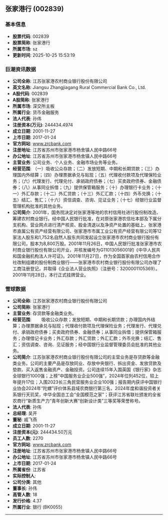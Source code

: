 ## 张家港行 (002839)

### 基本信息

- **股票代码**: 002839
- **股票简称**: 张家港行
- **所属市场**: sz
- **更新时间**: 2025-10-25 15:53:19

### 巨潮资讯数据

- **公司全称**: 江苏张家港农村商业银行股份有限公司
- **英文名称**: Jiangsu Zhangjiagang Rural Commercial Bank Co., Ltd.
- **A股代码**: 002839
- **A股简称**: 张家港行
- **所属市场**: 深交所主板
- **所属行业**: 货币金融服务
- **法人代表**: 孙伟
- **注册资本(万元)**: 244434.4974
- **成立日期**: 2001-11-27
- **上市日期**: 2017-01-24
- **官方网站**: www.zrcbank.com
- **注册地址**: 江苏省苏州市张家港市杨舍镇人民中路66号
- **办公地址**: 江苏省苏州市张家港市杨舍镇人民中路66号
- **主营业务**: 公司业务、个人业务、金融市场业务等业务。
- **经营范围**: （一）吸收公众存款；（二）发放短期、中期和长期贷款；（三）办理国内外结算；（四）办理票据承兑与贴现；（五）代理收付款项及代理保险业务；（六）代理发行、代理兑付、承销政府债券；（七）买卖政府债券、金融债券；（八）从事同业拆借；（九）提供保管箱服务；（十）办理银行卡业务；（十一）外汇存款；（十二）外汇贷款；（十三）外汇汇款；（十四）外币兑换；（十五）结汇、售汇；（十六）资信调查、咨询、见证业务；（十七）经银行业监督管理机构批准的其他业务。
- **公司简介**: 2001年，国务院决定对张家港等地的农村信用社进行股份制改造、筹建农村商业银行。经中国人民银行批准，在对原张家港农信社本部及下属分支机构、营业网点进行清产核资、股金清退以及净资产处置的基础上，张家港市直属公有资产经营有限公司、张家港市市属工业公有资产经营有限公司等12家法人股东和1,752名自然人股东共同发起设立张家港市农村商业银行股份有限公司，股本为8,800万股。2001年11月26日，中国人民银行批准张家港市农村商业银行股份有限公司开业，并核发编号为G11013056001的《中华人民共和国金融机构法人许可证》。2001年11月27日，作为全国首家由农村信用合作社改制组建的股份制商业银行——张家港市农村商业银行股份有限公司办理了工商注册登记，并取得《企业法人营业执照》（注册号：3200001105369）。2001年11月28日，本行正式挂牌营业。

### 雪球数据

- **公司全称**: 江苏张家港农村商业银行股份有限公司
- **公司简称**: 张家港行
- **主营业务**: 存贷款等金融类业务。
- **经营范围**: 　　吸收公众存款；发放短期、中期和长期贷款；办理国内外结算；办理票据承兑与贴现；代理收付款项及代理保险业务；代理发行、代理兑付、承销政府债券；买卖政府债券、金融债券；从事同业拆借；提供保管箱服务；办理借记卡业务；外汇存款；外汇贷款；外汇汇款；外币兑换；结汇、售汇；资信调查、咨询、见证服务；经中国银行业监督管理委员会批准的其他业务。
- **公司简介**: 江苏张家港农村商业银行股份有限公司的主营业务是存贷款等金融类业务。公司的主要产品是存放同业、存放中央银行、拆出资金、发放贷款及垫款、买入返售金融资产、金融投资。公司连续15年入围英国《银行家》杂志全球银行1000强；上榜“中国服务业企业500强”，2024年位列452位，较上年提升17位；入围2023长三角民营服务业企业100强；报告期内获评中国银行业协会2024年“陀螺”评价体系县域农商银行第三名，2024年度和谐投资者关系银行天玑奖，中华全国总工会“全国模范之家”；获评江苏省联社颁发的全省农商行“新质生产力”青年创新大赛“创新设计类”三等奖等荣誉称号。
- **法人代表**: 孙伟
- **总经理**: 吴开
- **董秘**: 戚飞燕
- **成立日期**: 2001-11-27
- **注册资本(元)**: 244434.50万元
- **员工人数**: 2270
- **官方网站**: www.zrcbank.com
- **注册地址**: 江苏省苏州市张家港市杨舍镇人民中路66号
- **办公地址**: 江苏省苏州市张家港市杨舍镇人民中路66号
- **上市日期**: 2017-01-24
- **所属省份**: 江苏省
- **实际控制人**: 
- **公司分类**: 其他
- **董事长**: 孙伟
- **高管人数**: 18
- **发行价格**: 4.37
- **所属行业**: 银行 (BK0055)

---